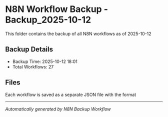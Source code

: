 # N8N Workflow Backup -Backup_2025-10-12

This folder contains the backup of all N8N workflows as of 2025-10-12

## Backup Details
- Backup Time: 2025-10-12 18:01
- Total Workflows: 27

## Files
Each workflow is saved as a separate JSON file with the format

---
*Automatically generated by N8N Backup Workflow*